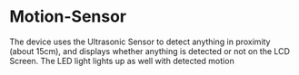 # Motion-Sensor

The device uses the Ultrasonic Sensor to detect anything in proximity (about 15cm), and displays whether anything is detected or not on the LCD Screen. The LED light lights up as well with detected motion
